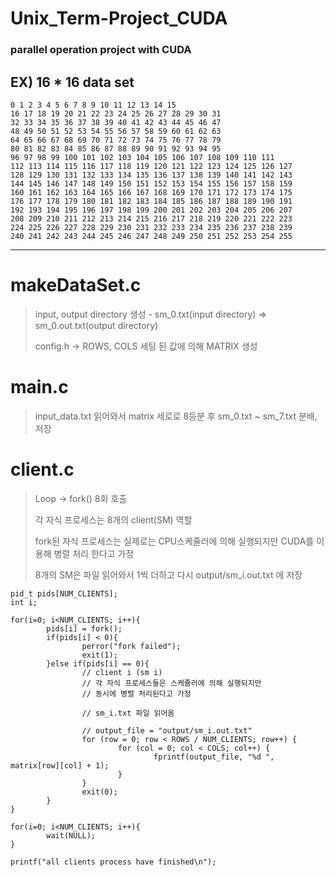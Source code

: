 # Unix_Term-Project_CUDA
### parallel operation project with CUDA

## EX) 16 * 16 data set 
```
0 1 2 3 4 5 6 7 8 9 10 11 12 13 14 15 
16 17 18 19 20 21 22 23 24 25 26 27 28 29 30 31 
32 33 34 35 36 37 38 39 40 41 42 43 44 45 46 47 
48 49 50 51 52 53 54 55 56 57 58 59 60 61 62 63 
64 65 66 67 68 69 70 71 72 73 74 75 76 77 78 79 
80 81 82 83 84 85 86 87 88 89 90 91 92 93 94 95 
96 97 98 99 100 101 102 103 104 105 106 107 108 109 110 111 
112 113 114 115 116 117 118 119 120 121 122 123 124 125 126 127 
128 129 130 131 132 133 134 135 136 137 138 139 140 141 142 143 
144 145 146 147 148 149 150 151 152 153 154 155 156 157 158 159 
160 161 162 163 164 165 166 167 168 169 170 171 172 173 174 175 
176 177 178 179 180 181 182 183 184 185 186 187 188 189 190 191 
192 193 194 195 196 197 198 199 200 201 202 203 204 205 206 207 
208 209 210 211 212 213 214 215 216 217 218 219 220 221 222 223 
224 225 226 227 228 229 230 231 232 233 234 235 236 237 238 239 
240 241 242 243 244 245 246 247 248 249 250 251 252 253 254 255 
```
----
# makeDataSet.c
>input, output directory 생성 - sm_0.txt(input directory) => sm_0.out.txt(output directory)
>
>config.h ->   ROWS, COLS 세팅 된 값에 의해 MATRIX 생성

# main.c
>input_data.txt 읽어와서 matrix 세로로 8등분 후 sm_0.txt ~ sm_7.txt 분배, 저장

# client.c
>Loop -> fork() 8회 호출
>
>각 자식 프로세스는 8개의 client(SM) 역할
>
>fork된 자식 프로세스는 실제로는 CPU스케줄러에 의해 실행되지만 CUDA를 이용해 병렬 처리 한다고 가정
>
>8개의 SM은 파일 읽어와서 1씩 더하고 다시 output/sm_i.out.txt 에 저장
>


```
pid_t pids[NUM_CLIENTS];
int i;

for(i=0; i<NUM_CLIENTS; i++){
        pids[i] = fork();
        if(pids[i] < 0){
                perror("fork failed");
                exit(1);
        }else if(pids[i] == 0){
                // client i (sm i)
                // 각 자식 프로세스들은 스케쥴러에 의해 실행되지만
                // 동시에 병렬 처리된다고 가정
                
                // sm_i.txt 파일 읽어옴

                // output_file = "output/sm_i.out.txt" 
                for (row = 0; row < ROWS / NUM_CLIENTS; row++) {
                        for (col = 0; col < COLS; col++) {
                                fprintf(output_file, "%d ", matrix[row][col] + 1);
                        }
                }
                exit(0);
        }
}

for(i=0; i<NUM_CLIENTS; i++){
        wait(NULL);
}

printf("all clients process have finished\n");

```

